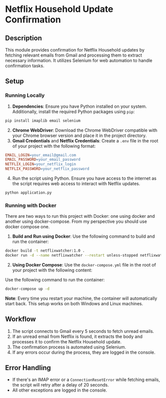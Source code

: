 # Netflix Household Update Confirmation

## Description
This module provides confirmation for Netflix Household updates by fetching relevant emails from Gmail and processing them to extract necessary information. It utilizes Selenium for web automation to handle confirmation tasks.

## Setup

### Running Locally

1. **Dependencies**: Ensure you have Python installed on your system. Additionally, install the required Python packages using `pip`:
```bash
pip install imaplib email selenium
```
2. **Chrome WebDriver**: Download the Chrome WebDriver compatible with your Chrome browser version and place it in the project directory.
3. **Gmail Credentials** and **Netflix Credentials**: Create a `.env` file in the root of your project with the following format:
```makefile
EMAIL_LOGIN=your_email@gmail.com
EMAIL_PASSWORD=your_email_password
NETFLIX_LOGIN=your_netflix_login
NETFLIX_PASSWORD=your_netflix_password
```
4. Run the script using Python. Ensure you have access to the internet as the script requires web access to interact with Netflix updates.
```bash
python application.py
```

### Running with Docker

There are two ways to run this project with Docker: one using docker and another using docker-compose. From my perspective you should use docker compose one.

1. **Build and Run using Docker**: Use the following command to build and run the container:
```bash
docker build -t netflixwatcher:1.0 .
docker run -d --name netflixwatcher --restart unless-stopped netflixwatcher:1.0
```
2. **Using Docker Compose**: Use the `docker-compose.yml` file in the root of your project with the following content:

Use the following command to run the container:
```bash
docker-compose up -d
```
**Note**: Every time you restart your machine, the container will automatically start back. This setup works on both Windows and Linux machines.

## Workflow

1. The script connects to Gmail every 5 seconds to fetch unread emails.
2. If an unread email from Netflix is found, it extracts the body and processes it to confirm the Netflix Household update.
3. The confirmation process is automated using Selenium.
4. If any errors occur during the process, they are logged in the console.

## Error Handling

* If there's an IMAP error or a `ConnectionResetError` while fetching emails, the script will retry after a delay of 20 seconds.
* All other exceptions are logged in the console.
